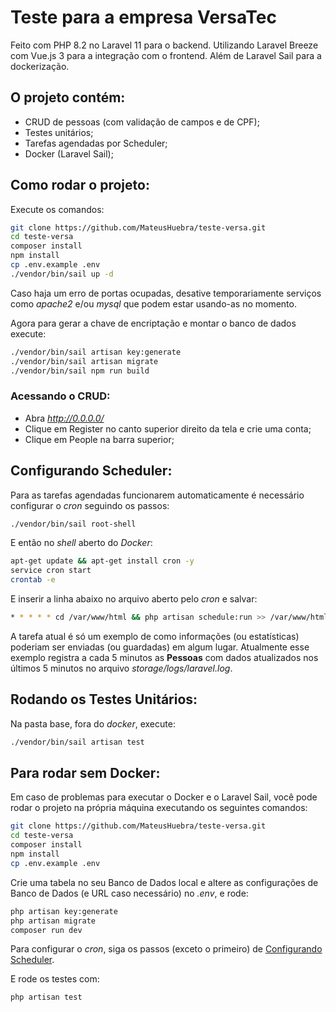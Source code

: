 # Teste para a empresa VersaTec

Feito com PHP 8.2 no Laravel 11 para o backend. Utilizando Laravel Breeze com Vue.js 3 para a integração com o frontend. Além de Laravel Sail para a dockerização.

## O projeto contém:

- CRUD de pessoas (com validação de campos e de CPF);
- Testes unitários;
- Tarefas agendadas por Scheduler;
- Docker (Laravel Sail);

## Como rodar o projeto:

Execute os comandos:

```bash
git clone https://github.com/MateusHuebra/teste-versa.git
cd teste-versa
composer install
npm install
cp .env.example .env
./vendor/bin/sail up -d
```

Caso haja um erro de portas ocupadas, desative temporariamente serviços como *apache2* e/ou *mysql* que podem estar usando-as no momento.

Agora para gerar a chave de encriptação e montar o banco de dados execute:

```bash
./vendor/bin/sail artisan key:generate
./vendor/bin/sail artisan migrate
./vendor/bin/sail npm run build
```

### Acessando o CRUD:

- Abra *http://0.0.0.0/*
- Clique em Register no canto superior direito da tela e crie uma conta;
- Clique em People na barra superior;

## Configurando Scheduler:

Para as tarefas agendadas funcionarem automaticamente é necessário configurar o *cron* seguindo os passos:

```bash
./vendor/bin/sail root-shell
```

E então no *shell* aberto do *Docker*:

```bash
apt-get update && apt-get install cron -y
service cron start
crontab -e
```

E inserir a linha abaixo no arquivo aberto pelo *cron* e salvar:

```bash
* * * * * cd /var/www/html && php artisan schedule:run >> /var/www/html/cronlog.txt 2>&1
```

A tarefa atual é só um exemplo de como informações (ou estatísticas) poderiam ser enviadas (ou guardadas) em algum lugar. Atualmente esse exemplo registra a cada 5 minutos as **Pessoas** com dados atualizados nos últimos 5 minutos no arquivo *storage/logs/laravel.log*.

## Rodando os Testes Unitários:

Na pasta base, fora do *docker*, execute:

```bash
./vendor/bin/sail artisan test
```

## Para rodar sem Docker:

Em caso de problemas para executar o Docker e o Laravel Sail, você pode rodar o projeto na própria máquina executando os seguintes comandos:

```bash
git clone https://github.com/MateusHuebra/teste-versa.git
cd teste-versa
composer install
npm install
cp .env.example .env
```

Crie uma tabela no seu Banco de Dados local e altere as configurações de Banco de Dados (e URL caso necessário) no *.env*, e rode:

```bash
php artisan key:generate
php artisan migrate
composer run dev
```

Para configurar o *cron*, siga os passos (exceto o primeiro) de [Configurando Scheduler](https://github.com/MateusHuebra/teste-versa?tab=readme-ov-file#configurando-scheduler).

E rode os testes com:

```bash
php artisan test
```

